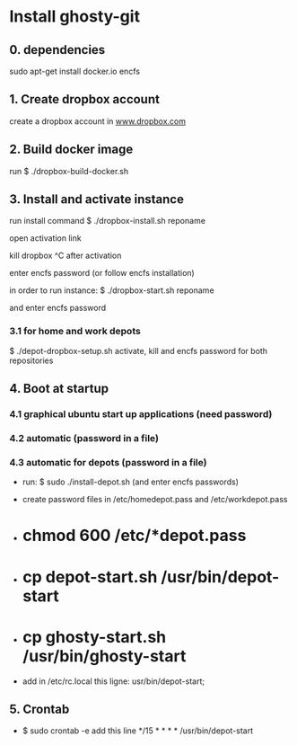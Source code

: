 # Install ghosty-git

## 0. dependencies
sudo apt-get install docker.io encfs
## 1. Create dropbox account
create a dropbox account in www.dropbox.com

## 2. Build docker image
run 
$ ./dropbox-build-docker.sh

## 3. Install and activate instance
run install command
$ ./dropbox-install.sh reponame

open activation link

kill dropbox ^C after activation

enter encfs password (or follow encfs installation)

in order to run instance:
$ ./dropbox-start.sh reponame

and enter encfs password

### 3.1  for home and work depots
$ ./depot-dropbox-setup.sh
activate, kill and encfs password for both repositories

## 4. Boot at startup

### 4.1 graphical ubuntu start up applications (need password)

### 4.2 automatic (password in a file)

### 4.3 automatic for depots (password in a file)

* run: $ sudo ./install-depot.sh (and enter encfs passwords)

* create password files in /etc/homedepot.pass and /etc/workdepot.pass
* # chmod 600 /etc/*depot.pass 
* # cp depot-start.sh  /usr/bin/depot-start
* # cp ghosty-start.sh /usr/bin/ghosty-start
* add in /etc/rc.local this ligne: usr/bin/depot-start;

## 5. Crontab

* $ sudo crontab -e
add this line
*/15 * * * * /usr/bin/depot-start
